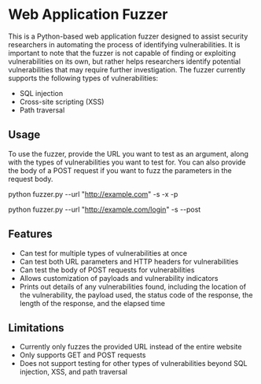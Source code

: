 # Web Application Fuzzer

This is a Python-based web application fuzzer designed to assist security researchers in automating the process of identifying vulnerabilities. It is important to note that the fuzzer is not capable of finding or exploiting vulnerabilities on its own, but rather helps researchers identify potential vulnerabilities that may require further investigation. The fuzzer currently supports the following types of vulnerabilities: 

- SQL injection
- Cross-site scripting (XSS)
- Path traversal

## Usage

To use the fuzzer, provide the URL you want to test as an argument, along with the types of vulnerabilities you want to test for. You can also provide the body of a POST request if you want to fuzz the parameters in the request body.

python fuzzer.py --url "http://example.com" -s -x -p 

python fuzzer.py --url "http://example.com/login" -s --post <request body>


## Features

- Can test for multiple types of vulnerabilities at once
- Can test both URL parameters and HTTP headers for vulnerabilities
- Can test the body of POST requests for vulnerabilities
- Allows customization of payloads and vulnerability indicators
- Prints out details of any vulnerabilities found, including the location of the vulnerability, the payload used, the status code of the response, the length of the response, and the elapsed time

## Limitations

- Currently only fuzzes the provided URL instead of the entire website
- Only supports GET and POST requests
- Does not support testing for other types of vulnerabilities beyond SQL injection, XSS, and path traversal
